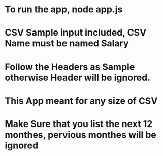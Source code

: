 # To run the app, node app.js
# CSV Sample input included, CSV Name must be named Salary
# Follow the Headers as Sample otherwise Header will be ignored. 
# This App meant for any size of CSV
# Make Sure that you list the next 12 monthes, pervious monthes will be ignored